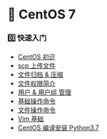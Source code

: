 # :pushpin: CentOS 7

### :zero: 快速入门

- [CentOS 初识][@0.1]
- [scp 上传文件][@0.2]
- [文件归档 & 压缩][@0.3]
- [文件权限简介][@0.4]
- [用户 & 用户组 管理][@0.5]
- [基础操作命令][@0.6]
- [文件操作命令][@0.7]
- [Vim 基础][@0.8]
- [CentOS 编译安装 Python3.7][@0.9]


[@0.1]:./CentOS初识.md
[@0.2]:./scp上传文件.md
[@0.3]:./文件归档及压缩.md
[@0.4]:./文件权限简介.md
[@0.5]:./用户和用户组管理.md
[@0.6]:./基础操作命令.md
[@0.7]:./文件操作命令.md
[@0.8]:./Vim基础.md
[@0.9]:./安装配置Python.md
